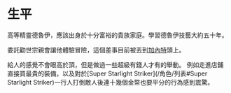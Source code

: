 <!-- TITLE: 烏馬 -->
<!-- SUBTITLE: 『嗨，很高興和你們一起冒險，呵呵呵。』 -->

# 生平
高等精靈德魯伊，應該出身於十分富裕的貴族家庭。學習德魯伊技藝大約五十年。

委託勸世宗親會讓他體驗冒險，這個差事目前被丟到[加內特](/角色/加內特)頭上。

給人的感覺不會眼高於頂，但是做過一些超級有錢人才有的舉動。
例如走進店鋪直接買最貴的裝備，以及對於[Super Starlight Striker](/角色/列表#Super Starlight Striker)一行人打倒敵人後連十幾個金幣也要平分的行為感到震驚。

